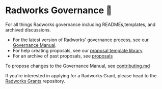 # Radworks Governance 🌱

For all things Radworks governance including READMEs,templates, and archived discussions. 

* For the latest version of Radworks' governance process, see our [Governance Manual](/manual.md).
* For help creating proposals, see our [proposal template library](/templates/)
* For an archive of past proposals, see [proposals](/proposals/)

To propose changes to the Governance Manual, see [contributing.md](/contributing.md)

If you're interested in applying for a Radworks Grant, please head to the [Radworks Grants](https://github.com/radicle-dev/radicle-grants) repository.

